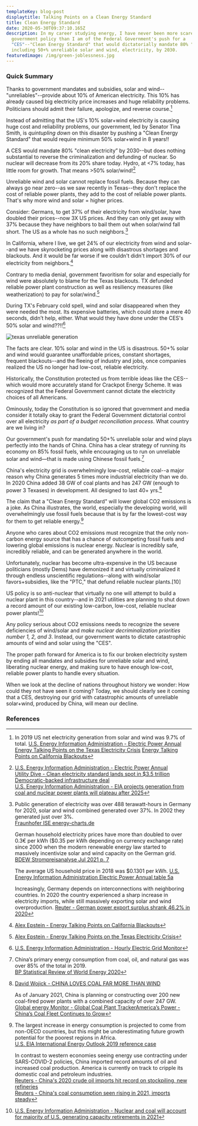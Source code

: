 ```yaml
---
templateKey: blog-post
displaytitle: Talking Points on a Clean Energy Standard
title: Clean Energy Standard
date: 2020-05-30T09:37:10.165Z
description: In my career studying energy, I have never been more scared of a
  government policy than I am of the Federal Government's push for a
  "CES"--"Clean Energy Standard" that would dictatorially mandate 80% "clean,"
  including 50+% unreliable solar and wind, electricity, by 2030.
featuredimage: /img/green-joblessness.jpg
---
```

### Quick Summary

Thanks to government mandates and subsidies, solar and wind--"unreliables"--provide about 10% of American electricity. This 10% has already caused big electricity price increases and huge reliability problems. Politicians should admit their failure, apologize, and reverse course.[^1]

Instead of admitting that the US's 10% solar+wind electricity is causing huge cost and reliability problems, our government, led by Senator Tina Smith, is *quintupling down* on this disaster by pushing a "Clean Energy Standard" that would require minimum 50% solar+wind in 8 years!!

A CES would mandate 80% "clean electricity” by 2030--but does nothing substantial to reverse the criminalization and defunding of nuclear. So nuclear will decrease from its 20% share today. Hydro, at <7% today, has little room for growth. That means >50% solar/wind![^2]

Unreliable wind and solar cannot replace fossil fuels. Because they can always go near zero--as we saw recently in Texas--they don't replace the cost of reliable power plants, they add to the cost of reliable power plants. That's why more wind and solar = higher prices.

Consider: Germans, to get 37% of their electricity from wind/solar, have doubled their prices--now 3X US prices. And they can only get away with 37% because they have neighbors to bail them out when solar/wind fall short. The US as a whole has no such neighbors.[^3]

In California, where I live, we get 24% of our electricity from wind and solar--and we have skyrocketing prices along with disastrous shortages and blackouts. And it would be far worse if we couldn't didn't import 30% of our electricity from neighbors.[^4]

Contrary to media denial, government favoritism for solar and especially for wind were absolutely to blame for the Texas blackouts. TX defunded reliable power plant construction as well as resiliency measures (like weatherization) to pay for solar/wind.[^5]

During TX's February cold spell, wind and solar disappeared when they were needed the most. Its expensive batteries, which could store a mere 40 seconds, didn’t help, either. What would they have done under the CES's 50% solar and wind??!![^6]

![texas unreliable generation](/img/tx-freeze.png)

The facts are clear. 10% solar and wind in the US is disastrous. 50+% solar and wind would guarantee unaffordable prices, constant shortages, frequent blackouts--and the fleeing of industry and jobs, once companies realized the US no longer had low-cost, reliable electricity.

Historically, the Constitution protected us from terrible ideas like the CES--which would more accurately stand for Crackpot Energy Scheme. It was recognized that the Federal Government cannot dictate the electricity choices of all Americans.

Ominously, today the Constitution is so ignored that government and media consider it totally okay to grant the  Federal Government dictatorial control over all electricity *as part of a budget reconciliation process*. What country are we living in?

Our government's push for mandating 50+% unreliable solar and wind plays perfectly into the hands of China. China has a clear strategy of running its economy on 85% fossil fuels, while encouraging us to run on unreliable solar and wind—that is made using Chinese fossil fuels.[^7]

China's electricity grid is overwhelmingly low-cost, reliable coal--a major reason why China generates 5 times more industrial electricity than we do. In 2020 China added 38 GW of coal plants and has 247 GW (enough to power 3 Texases) in development. All designed to last 40+ yrs.[^8]

The claim that a "Clean Energy Standard" will lower global CO2 emissions is a joke. As China illustrates, the world, especially the developing world, will overwhelmingly use fossil fuels because that is by far the lowest-cost way for them to get reliable energy.[^9]

Anyone who cares about CO2 emissions must recognize that the only non-carbon energy source that has a chance of outcompeting fossil fuels and lowering global emissions is nuclear energy. Nuclear is incredibly safe, incredibly reliable, and can be generated anywhere in the world.

Unfortunately, nuclear has become ultra-expensive in the US because politicians (mostly Dems) have demonized it and virtually criminalized it through endless unscientific regulations--along with wind/solar favors+subsidies, like the "PTC," that defund reliable nuclear plants.[10]

US policy is so anti-nuclear that virtually no one will attempt to build a nuclear plant in this country--and in 2021 utilities are planning to shut down a record amount of our existing low-carbon, low-cost, reliable nuclear power plants![^11]

Any policy serious about CO2 emissions needs to recognize the severe deficiencies of wind/solar and *make nuclear decriminalization priorities number 1, 2, and 3*. Instead, our government wants to dictate catastrophic amounts of wind and solar using the "CES".

The proper path forward for America is to fix our broken electricity system by ending all mandates and subsidies for unreliable solar and wind, liberating nuclear energy, and making sure to have enough low-cost, reliable power plants to handle every situation.

When we look at the decline of nations throughout history we wonder: How could they not have seen it coming? Today, we should clearly see it coming that a CES, destroying our grid with catastrophic amounts of unreliable solar+wind, produced by China, will mean our decline.



### References

[^1]: 
    In 2019 US net electricity generation from solar and wind was 9.7% of total.
    [U.S. Energy Information Administration - Electric Power Annual](https://www.eia.gov/electricity/annual/)\
    [Energy Talking Points on the Texas Electricity Crisis](https://energytalkingpoints.com/texas-electricity-crisis/)
    [Energy Talking Points on California Blackouts](https://energytalkingpoints.com/california-blackouts/)

[^2]:
    [U.S. Energy Information Administration - Electric Power Annual](https://www.eia.gov/electricity/annual/)\
    [Utility Dive - Clean electricity standard lands spot in $3.5 trillion Democratic-backed infrastructure deal](https://www.utilitydive.com/news/clean-electricity-standard-lands-spot-in-35-trillion-democratic-backed-in/603363/)\
    [U.S. Energy Information Administration - EIA projects generation from coal and nuclear power plants will plateau after 2025](https://www.eia.gov/todayinenergy/detail.php?id=42755)

[^3]:
    Public generation of electricity was over 488 terawatt-hours in Germany for 2020, solar and wind combined generated over 37%. In 2002 they generated just over 3%.\
    [Fraunhofer ISE energy-charts.de](https://energy-charts.info/charts/energy_pie/chart.htm?l=en&c=DE&year=2020)

    German household electricity prices have more than doubled to over 0.3€ per kWh ($0.35 per kWh depending on currency exchange rate) since 2000 when the modern renewable energy law started to massively incentivize solar and wind capacity on the German grid.
    [BDEW Strompreisanalyse Jul 2021 p. 7](https://www.bdew.de/service/daten-und-grafiken/bdew-strompreisanalyse/)

    The average US household price in 2018 was $0.1301 per kWh. 
    [U.S. Energy Information Administration Electric Power Annual table 5a](https://www.eia.gov/electricity/sales_revenue_price/pdf/table5_a.pdf)

    Increasingly, Germany depends on interconnections with neighboring countries. In 2020 the country experienced a sharp increase in electricity imports, while still massively exporting solar and wind overproduction.
    [Reuter - German power export surplus shrank 46.2% in 2020](https://www.reuters.com/article/germany-electricity-statistics-idUSL8N2JF16X)

[^4]: [Alex Epstein - Energy Talking Points on California Blackouts](https://energytalkingpoints.com/california-blackouts/)

[^5]: [Alex Epstein - Energy Talking Points on the Texas Electricity Crisis](https://energytalkingpoints.com/texas-electricity-crisis/)

[^6]: [U.S. Energy Information Administration - Hourly Electric Grid Monitor](https://www.eia.gov/beta/electricity/gridmonitor/dashboard/electric_overview/balancing_authority/ERCO)

[^7]:
    China’s primary energy consumption from coal, oil, and natural gas was over 85% of the total in 2019.\
    [BP Statistical Review of World Energy 2020](https://www.bp.com/en/global/corporate/energy-economics/statistical-review-of-world-energy.html)

[^8]:
    [David Wojick - CHINA LOVES COAL FAR MORE THAN WIND](https://www.heartland.org/news-opinion/news/china-loves-coal-far-more-than-wind)

    As of January 2021, China is planning or constructing over 200 new coal-fired power plants with a combined capacity of over 247 GW.
    [Global energy Monitor - Global Coal Plant TrackerAmerica’s Power - China’s Coal Fleet Continues to Grow](https://globalenergymonitor.org/projects/global-coal-plant-tracker/summary-data/)

[^9]: 
    The largest increase in energy consumption is projected to come from non-OECD countries, but this might be underestimating future growth potential for the poorest regions in Africa.\
    [U.S. EIA International Energy Outlook 2019 reference case](https://www.eia.gov/outlooks/aeo/data/browser/#/?id=1-IEO2019&region=0-0&cases=Reference&start=2010&end=2050&f=A&linechart=~Reference-d080819.25-1-IEO2019~Reference-d080819.26-1-IEO2019~Reference-d080819.3-1-IEO2019&ctype=linechart&sourcekey=0)

    In contrast to western economies seeing energy use contracting under SARS-COVID-2 policies, China imported record amounts of oil and increased coal production. America is currently on track to cripple its domestic coal and petroleum industries.\
    [Reuters - China's 2020 crude oil imports hit record on stockpiling, new refineries](https://www.reuters.com/article/china-economy-trade-crude-idUSL1N2JP07X)\
    [Reuters - China's coal consumption seen rising in 2021, imports steady](https://www.reuters.com/article/china-coal-idUSL3N2L12A9)

[^10]: [Energy Talking Points on Wind Production Tax Credit](https://energytalkingpoints.com/wind-production-tax-credit/)

[^11]: [U.S. Energy Information Administration - Nuclear and coal will account for majority of U.S. generating capacity retirements in 2021](https://www.eia.gov/todayinenergy/detail.php?id=46436)

